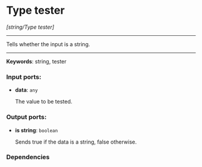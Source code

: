 # Type tester

_[string/Type tester]_

---

Tells whether the input is a string.  

---

__Keywords__: string, tester

### Input ports:

* __data__: ` any `

    The value to be tested.

### Output ports:

* __is string__: ` boolean `

    Sends true if the data is a string, false otherwise.

### Dependencies





